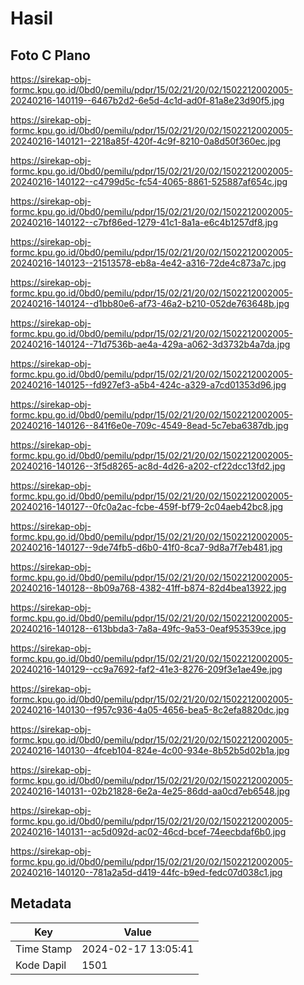 # Hasil

## Foto C Plano

https://sirekap-obj-formc.kpu.go.id/0bd0/pemilu/pdpr/15/02/21/20/02/1502212002005-20240216-140119--6467b2d2-6e5d-4c1d-ad0f-81a8e23d90f5.jpg

https://sirekap-obj-formc.kpu.go.id/0bd0/pemilu/pdpr/15/02/21/20/02/1502212002005-20240216-140121--2218a85f-420f-4c9f-8210-0a8d50f360ec.jpg

https://sirekap-obj-formc.kpu.go.id/0bd0/pemilu/pdpr/15/02/21/20/02/1502212002005-20240216-140122--c4799d5c-fc54-4065-8861-525887af654c.jpg

https://sirekap-obj-formc.kpu.go.id/0bd0/pemilu/pdpr/15/02/21/20/02/1502212002005-20240216-140122--c7bf86ed-1279-41c1-8a1a-e6c4b1257df8.jpg

https://sirekap-obj-formc.kpu.go.id/0bd0/pemilu/pdpr/15/02/21/20/02/1502212002005-20240216-140123--21513578-eb8a-4e42-a316-72de4c873a7c.jpg

https://sirekap-obj-formc.kpu.go.id/0bd0/pemilu/pdpr/15/02/21/20/02/1502212002005-20240216-140124--d1bb80e6-af73-46a2-b210-052de763648b.jpg

https://sirekap-obj-formc.kpu.go.id/0bd0/pemilu/pdpr/15/02/21/20/02/1502212002005-20240216-140124--71d7536b-ae4a-429a-a062-3d3732b4a7da.jpg

https://sirekap-obj-formc.kpu.go.id/0bd0/pemilu/pdpr/15/02/21/20/02/1502212002005-20240216-140125--fd927ef3-a5b4-424c-a329-a7cd01353d96.jpg

https://sirekap-obj-formc.kpu.go.id/0bd0/pemilu/pdpr/15/02/21/20/02/1502212002005-20240216-140126--841f6e0e-709c-4549-8ead-5c7eba6387db.jpg

https://sirekap-obj-formc.kpu.go.id/0bd0/pemilu/pdpr/15/02/21/20/02/1502212002005-20240216-140126--3f5d8265-ac8d-4d26-a202-cf22dcc13fd2.jpg

https://sirekap-obj-formc.kpu.go.id/0bd0/pemilu/pdpr/15/02/21/20/02/1502212002005-20240216-140127--0fc0a2ac-fcbe-459f-bf79-2c04aeb42bc8.jpg

https://sirekap-obj-formc.kpu.go.id/0bd0/pemilu/pdpr/15/02/21/20/02/1502212002005-20240216-140127--9de74fb5-d6b0-41f0-8ca7-9d8a7f7eb481.jpg

https://sirekap-obj-formc.kpu.go.id/0bd0/pemilu/pdpr/15/02/21/20/02/1502212002005-20240216-140128--8b09a768-4382-41ff-b874-82d4bea13922.jpg

https://sirekap-obj-formc.kpu.go.id/0bd0/pemilu/pdpr/15/02/21/20/02/1502212002005-20240216-140128--613bbda3-7a8a-49fc-9a53-0eaf953539ce.jpg

https://sirekap-obj-formc.kpu.go.id/0bd0/pemilu/pdpr/15/02/21/20/02/1502212002005-20240216-140129--cc9a7692-faf2-41e3-8276-209f3e1ae49e.jpg

https://sirekap-obj-formc.kpu.go.id/0bd0/pemilu/pdpr/15/02/21/20/02/1502212002005-20240216-140130--f957c936-4a05-4656-bea5-8c2efa8820dc.jpg

https://sirekap-obj-formc.kpu.go.id/0bd0/pemilu/pdpr/15/02/21/20/02/1502212002005-20240216-140130--4fceb104-824e-4c00-934e-8b52b5d02b1a.jpg

https://sirekap-obj-formc.kpu.go.id/0bd0/pemilu/pdpr/15/02/21/20/02/1502212002005-20240216-140131--02b21828-6e2a-4e25-86dd-aa0cd7eb6548.jpg

https://sirekap-obj-formc.kpu.go.id/0bd0/pemilu/pdpr/15/02/21/20/02/1502212002005-20240216-140131--ac5d092d-ac02-46cd-bcef-74eecbdaf6b0.jpg

https://sirekap-obj-formc.kpu.go.id/0bd0/pemilu/pdpr/15/02/21/20/02/1502212002005-20240216-140120--781a2a5d-d419-44fc-b9ed-fedc07d038c1.jpg


## Metadata

| Key        | Value               |
| ---------- | ------------------- |
| Time Stamp | 2024-02-17 13:05:41 |
| Kode Dapil | 1501                |



